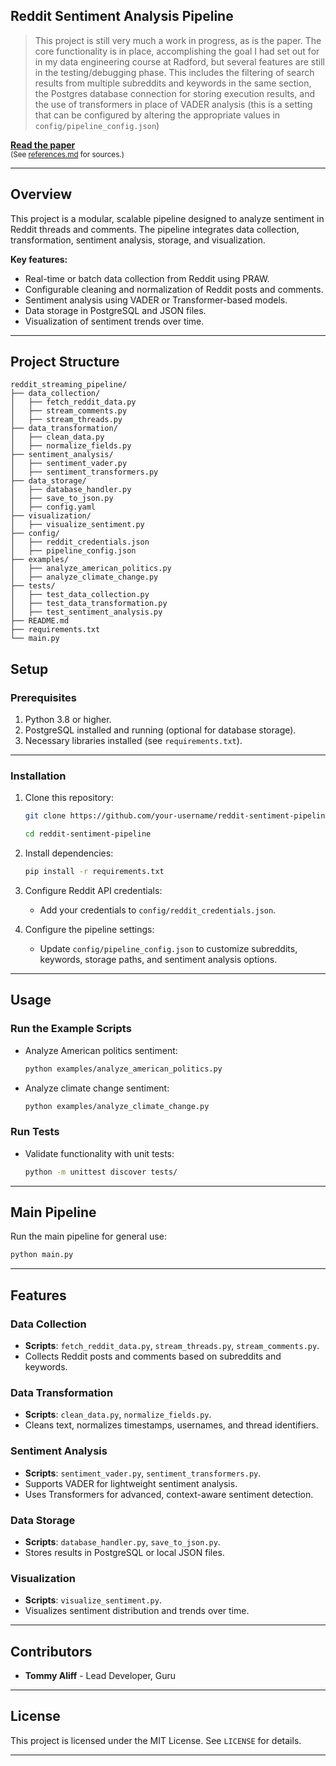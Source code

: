<h2>Reddit Sentiment Analysis Pipeline</h2>
<blockquote>
This project is still very much a work in progress, as is the paper. The core functionality is in place, accomplishing the goal I had set out for in my data engineering course at Radford, but several features are still in the testing/debugging phase. This includes the filtering of search results from multiple subreddits and keywords in the same section, the Postgres database connection for storing execution results, and the use of transformers in place of VADER analysis (this is a setting that can be configured by altering the appropriate values in <code>config/pipeline_config.json</code>)
</blockquote>
<p><a href="https://tommyaliff.com/t_aliff_reddit.docx"><b>Read the paper</b></a>
</br><sub>(See <a href=references.md>references.md</a> for sources.)</sub></p>

---

## Overview

This project is a modular, scalable pipeline designed to analyze sentiment in Reddit threads and comments. The pipeline integrates data collection, transformation, sentiment analysis, storage, and visualization.

**Key features:**

- Real-time or batch data collection from Reddit using PRAW.
- Configurable cleaning and normalization of Reddit posts and comments.
- Sentiment analysis using VADER or Transformer-based models.
- Data storage in PostgreSQL and JSON files.
- Visualization of sentiment trends over time.

---

## Project Structure
```
reddit_streaming_pipeline/
├── data_collection/
│   ├── fetch_reddit_data.py
│   ├── stream_comments.py
│   ├── stream_threads.py
├── data_transformation/
│   ├── clean_data.py
│   ├── normalize_fields.py
├── sentiment_analysis/
│   ├── sentiment_vader.py
│   ├── sentiment_transformers.py
├── data_storage/
│   ├── database_handler.py
│   ├── save_to_json.py
│   ├── config.yaml
├── visualization/
│   ├── visualize_sentiment.py
├── config/
│   ├── reddit_credentials.json
│   ├── pipeline_config.json
├── examples/
│   ├── analyze_american_politics.py
│   ├── analyze_climate_change.py
├── tests/
│   ├── test_data_collection.py
│   ├── test_data_transformation.py
│   ├── test_sentiment_analysis.py
├── README.md
├── requirements.txt
└── main.py
```

## Setup

### Prerequisites
1. Python 3.8 or higher.
2. PostgreSQL installed and running (optional for database storage).
3. Necessary libraries installed (see `requirements.txt`).

---

### Installation
1. Clone this repository:
    ```bash
    git clone https://github.com/your-username/reddit-sentiment-pipeline.git
    ```
    ```bash
    cd reddit-sentiment-pipeline
    ```

2. Install dependencies:
    ```bash
    pip install -r requirements.txt
    ```

3. Configure Reddit API credentials:
    - Add your credentials to `config/reddit_credentials.json`.

4. Configure the pipeline settings:
    - Update `config/pipeline_config.json` to customize subreddits, keywords, storage paths, and sentiment analysis options.

---

## Usage

### Run the Example Scripts
- Analyze American politics sentiment:
    ```bash
    python examples/analyze_american_politics.py
    ```
- Analyze climate change sentiment:
    ```bash
    python examples/analyze_climate_change.py
    ```

### Run Tests
- Validate functionality with unit tests:
    ```bash
    python -m unittest discover tests/
    ```

---

## Main Pipeline
Run the main pipeline for general use:
```bash
python main.py
```

---

## Features

### Data Collection

* **Scripts**: `fetch_reddit_data.py`, `stream_threads.py`, `stream_comments.py`.
* Collects Reddit posts and comments based on subreddits and keywords.

### Data Transformation

* **Scripts**: `clean_data.py`, `normalize_fields.py`.
* Cleans text, normalizes timestamps, usernames, and thread identifiers.

### Sentiment Analysis

* **Scripts**: `sentiment_vader.py`, `sentiment_transformers.py`.
* Supports VADER for lightweight sentiment analysis.
* Uses Transformers for advanced, context-aware sentiment detection.

### Data Storage

* **Scripts**: `database_handler.py`, `save_to_json.py`.
* Stores results in PostgreSQL or local JSON files.

### Visualization

* **Scripts**: `visualize_sentiment.py`.
* Visualizes sentiment distribution and trends over time.

---

## Contributors

* **Tommy Aliff** - Lead Developer, Guru

---

## License

This project is licensed under the MIT License. See `LICENSE` for details.

---
![]()
